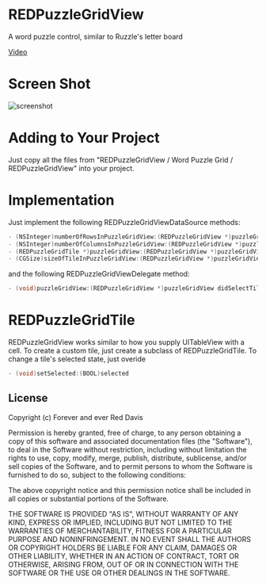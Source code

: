 REDPuzzleGridView
=================

A word puzzle control, similar to Ruzzle's letter board

[Video](http://taylorswift.ly/QBtz)


Screen Shot
===========

![screenshot](http://f.cl.ly/items/0Y0O291T1z2I2T2F2V2n/Image%202013.07.11%2012%3A09%3A35.png)


Adding to Your Project
======================

Just copy all the files from  "REDPuzzleGridView / Word Puzzle Grid / REDPuzzleGridView" into your project.

Implementation
==============

Just implement the following REDPuzzleGridViewDataSource methods:

```objective-c
- (NSInteger)numberOfRowsInPuzzleGridView:(REDPuzzleGridView *)puzzleGridView;
- (NSInteger)numberOfColumnsInPuzzleGridView:(REDPuzzleGridView *)puzzleGridView;
- (REDPuzzleGridTile *)puzzleGridView:(REDPuzzleGridView *)puzzleGridView tileForIndexPath:(NSIndexPath *)indexPath;
- (CGSize)sizeOfTileInPuzzleGridView:(REDPuzzleGridView *)puzzleGridView;
```

and the following REDPuzzleGridViewDelegate method:

```objective-c
- (void)puzzleGridView:(REDPuzzleGridView *)puzzleGridView didSelectTiles:(NSArray *)selectedCells;
```


REDPuzzleGridTile
=================

REDPuzzleGridView works similar to how you supply UITableView with a cell. To create a custom tile, just create 
a subclass of REDPuzzleGridTile. To change a tile's selected state, just overide

```objective-c
- (void)setSelected:(BOOL)selected
```

## License

Copyright (c) Forever and ever Red Davis

Permission is hereby granted, free of charge, to any person obtaining
a copy of this software and associated documentation files (the
"Software"), to deal in the Software without restriction, including
without limitation the rights to use, copy, modify, merge, publish,
distribute, sublicense, and/or sell copies of the Software, and to
permit persons to whom the Software is furnished to do so, subject to
the following conditions:

The above copyright notice and this permission notice shall be
included in all copies or substantial portions of the Software.

THE SOFTWARE IS PROVIDED "AS IS", WITHOUT WARRANTY OF ANY KIND,
EXPRESS OR IMPLIED, INCLUDING BUT NOT LIMITED TO THE WARRANTIES OF
MERCHANTABILITY, FITNESS FOR A PARTICULAR PURPOSE AND
NONINFRINGEMENT. IN NO EVENT SHALL THE AUTHORS OR COPYRIGHT HOLDERS BE
LIABLE FOR ANY CLAIM, DAMAGES OR OTHER LIABILITY, WHETHER IN AN ACTION
OF CONTRACT, TORT OR OTHERWISE, ARISING FROM, OUT OF OR IN CONNECTION
WITH THE SOFTWARE OR THE USE OR OTHER DEALINGS IN THE SOFTWARE.
